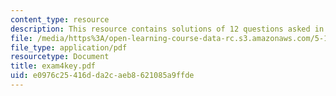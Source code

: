 ```yaml
---
content_type: resource
description: This resource contains solutions of 12 questions asked in exam 4.
file: /media/https%3A/open-learning-course-data-rc.s3.amazonaws.com/5-12-organic-chemistry-i-spring-2005/e0976c25416dda2caeb8621085a9ffde_exam4key.pdf
file_type: application/pdf
resourcetype: Document
title: exam4key.pdf
uid: e0976c25-416d-da2c-aeb8-621085a9ffde
---
```

